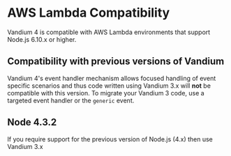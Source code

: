 # AWS Lambda Compatibility

Vandium 4 is compatible with AWS Lambda environments that support Node.js 6.10.x or higher.

## Compatibility with previous versions of Vandium

Vandium 4's event handler mechanism allows focused handling of event specific scenarios and thus code written using Vandium 3.x will **not** be compatible with this version. To migrate your Vandium 3 code, use a targeted event handler or the `generic` event.

## Node 4.3.2
If you require support for the previous version of Node.js (4.x) then use Vandium 3.x
